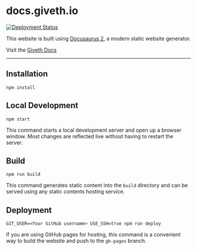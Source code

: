 # docs.giveth.io
[![Deployment Status](https://github.com/giveth/giveth-docs/workflows/deploy-docs/badge.svg)](https://github.com/giveth/giveth-docs/actions)


This website is built using [Docusaurus 2](https://v2.docusaurus.io/), a modern static website generator.

Visit the [Giveth Docs](https://docs.giveth.io/)

---


## Installation

```console
npm install
```

## Local Development

```console
npm start
```

This command starts a local development server and open up a browser window. Most changes are reflected live without having to restart the server.

## Build

```console
npm run build
```

This command generates static content into the `build` directory and can be served using any static contents hosting service.

## Deployment

```console
GIT_USER=<Your GitHub username> USE_SSH=true npm run deploy
```

If you are using GitHub pages for hosting, this command is a convenient way to build the website and push to the `gh-pages` branch.
